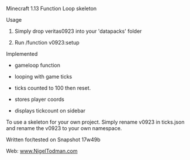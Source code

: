 Minecraft 1.13 Function Loop skeleton


Usage


1) Simply drop veritas0923 into your 'datapacks' folder


2) Run /function v0923:setup


Implemented

- gameloop function

- looping with game ticks

- ticks counted to 100 then reset.

- stores player coords

- displays tickcount on sidebar

To use a skeleton for your own project. Simply rename v0923 in ticks.json and rename the v0923 to your own namespace.

Written for/tested on Snapshot 17w49b

Web: www.NigelTodman.com
